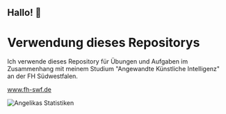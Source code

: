 ## Hallo! 👋

# Verwendung dieses Repositorys

Ich verwende dieses Repository für Übungen und Aufgaben im Zusammenhang mit meinem Studium "Angewandte Künstliche Intelligenz" an der FH Südwestfalen. 

www.fh-swf.de

![Angelikas Statistiken](https://github-readme-stats.vercel.app/api?username=angelikamartin&show_Icons=true&Theme=tokyonight)

<!--
**angelikamartin/angelikamartin** is a ✨ _special_ ✨ repository because its `README.md` (this file) appears on your GitHub profile.

Here are some ideas to get you started:

- 🔭 I’m currently working on ...
- 🌱 I’m currently learning ...
- 👯 I’m looking to collaborate on ...
- 🤔 I’m looking for help with ...
- 💬 Ask me about ...
- 📫 How to reach me: ...
- 😄 Pronouns: ...
- ⚡ Fun fact: ...
-->
